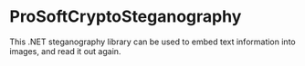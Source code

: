 # ProSoftCryptoSteganography
This .NET steganography library can be used to embed text information into images, and read it out again.
